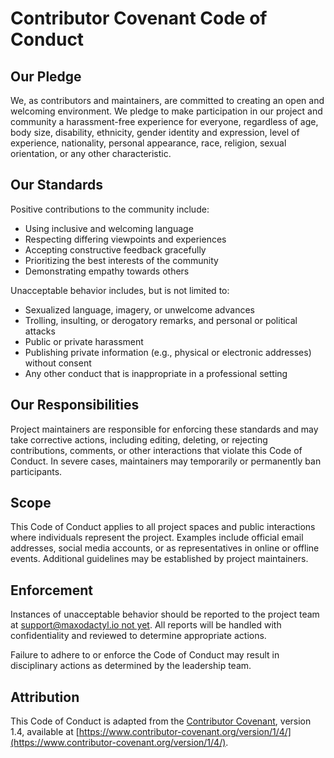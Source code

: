 # Contributor Covenant Code of Conduct

## Our Pledge

We, as contributors and maintainers, are committed to creating an open and welcoming environment. We pledge to make participation in our project and community a harassment-free experience for everyone, regardless of age, body size, disability, ethnicity, gender identity and expression, level of experience, nationality, personal appearance, race, religion, sexual orientation, or any other characteristic.

## Our Standards

Positive contributions to the community include:

* Using inclusive and welcoming language
* Respecting differing viewpoints and experiences
* Accepting constructive feedback gracefully
* Prioritizing the best interests of the community
* Demonstrating empathy towards others

Unacceptable behavior includes, but is not limited to:

* Sexualized language, imagery, or unwelcome advances
* Trolling, insulting, or derogatory remarks, and personal or political attacks
* Public or private harassment
* Publishing private information (e.g., physical or electronic addresses) without consent
* Any other conduct that is inappropriate in a professional setting

## Our Responsibilities

Project maintainers are responsible for enforcing these standards and may take corrective actions, including editing, deleting, or rejecting contributions, comments, or other interactions that violate this Code of Conduct. In severe cases, maintainers may temporarily or permanently ban participants.

## Scope

This Code of Conduct applies to all project spaces and public interactions where individuals represent the project. Examples include official email addresses, social media accounts, or as representatives in online or offline events. Additional guidelines may be established by project maintainers.

## Enforcement

Instances of unacceptable behavior should be reported to the project team at [support@maxodactyl.io not yet](). All reports will be handled with confidentiality and reviewed to determine appropriate actions.

Failure to adhere to or enforce the Code of Conduct may result in disciplinary actions as determined by the leadership team.

## Attribution

This Code of Conduct is adapted from the [Contributor Covenant](https://www.contributor-covenant.org), version 1.4, available at [https://www.contributor-covenant.org/version/1/4/](https://www.contributor-covenant.org/version/1/4/).
